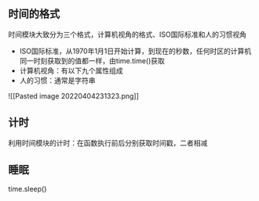 ## 时间的格式
时间模块大致分为三个格式，计算机视角的格式、ISO国际标准和人的习惯视角
+ ISO国际标准，从1970年1月1日开始计算，到现在的秒数，任何时区的计算机同一时刻获取到的值都一样，由time.time()获取
+ 计算机视角：有以下九个属性组成
+ 人的习惯：通常是字符串

![[Pasted image 20220404231323.png]]

## 计时
利用时间模块的计时：在函数执行前后分别获取时间戳，二者相减


## 睡眠
time.sleep()


